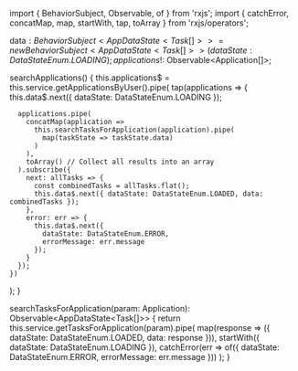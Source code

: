 import { BehaviorSubject, Observable, of } from 'rxjs';
import { catchError, concatMap, map, startWith, tap, toArray } from 'rxjs/operators';

data$: BehaviorSubject<AppDataState<Task[]>> = new BehaviorSubject<AppDataState<Task[]>>({
  dataState: DataStateEnum.LOADING
});
applications$!: Observable<Application[]>;

searchApplications() {
  this.applications$ = this.service.getApplicationsByUser().pipe(
    tap(applications => {
      this.data$.next({ dataState: DataStateEnum.LOADING });
      
      applications.pipe(
        concatMap(application =>
          this.searchTasksForApplication(application).pipe(
            map(taskState => taskState.data)
          )
        ),
        toArray() // Collect all results into an array
      ).subscribe({
        next: allTasks => {
          const combinedTasks = allTasks.flat();
          this.data$.next({ dataState: DataStateEnum.LOADED, data: combinedTasks });
        },
        error: err => {
          this.data$.next({
            dataState: DataStateEnum.ERROR,
            errorMessage: err.message
          });
        }
      });
    })
  );
}

searchTasksForApplication(param: Application): Observable<AppDataState<Task[]>> {
  return this.service.getTasksForApplication(param).pipe(
    map(response => ({ dataState: DataStateEnum.LOADED, data: response })),
    startWith({ dataState: DataStateEnum.LOADING }),
    catchError(err => of({
      dataState: DataStateEnum.ERROR,
      errorMessage: err.message
    }))
  );
}
